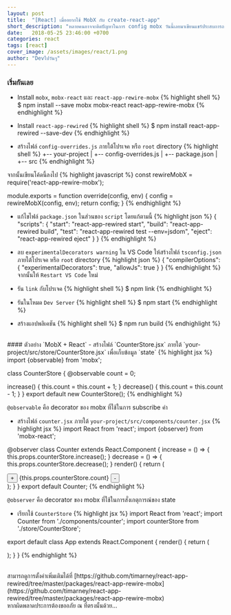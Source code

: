 ```yaml
---
layout: post
title:  "[React] เมื่ออยากใช้ MobX กับ create-react-app"
short_description: "หลายคนอาจจะติดปัญหาในการ config mobx วันนี้เลยมาเขียนแชร์ประสบการณ์ไว้หน่อย ๆ"
date:   2018-05-25 23:46:00 +0700
categories: react
tags: [react]
cover_image: /assets/images/react/1.png
author: "Devไปวันๆ"
---
```


### เริ่มกันเลย 
- Install `mobx`, `mobx-react` และ `react-app-rewire-mobx`
{% highlight shell %}
$ npm install --save mobx mobx-react react-app-rewire-mobx
{% endhighlight %}

- Install `react-app-rewired`
{% highlight shell %}
$ npm install react-app-rewired --save-dev
{% endhighlight %}

- สร้างไฟล์ `config-overrides.js` ภายใต้โปรเจค หรือ `root` directory 
{% highlight shell %}
+-- your-project
|   +-- config-overrides.js
|   +-- package.json
|   +-- src
{% endhighlight %}

จากนั้นเขียนโค้ดนี้ลงไป
{% highlight javascript %}
const rewireMobX = require('react-app-rewire-mobx');

module.exports = function override(config, env) {
  config = rewireMobX(config, env);
  return config;
}
{% endhighlight %}

- แก้ไขไฟล์ `package.json` ในส่วนของ `script` โดยแก้ตามนี้
{% highlight json %}
{
    "scripts": {
        "start": "react-app-rewired start",
        "build": "react-app-rewired build",
        "test": "react-app-rewired test --env=jsdom",
        "eject": "react-app-rewired eject"
    }
}
{% endhighlight %}

- ลบ `experimentalDecorators warning` ใน VS Code
ให้สร้างไฟล์ `tsconfig.json` ภายใต้โปรเจค หรือ `root` directory 
{% highlight json %}
{
    "compilerOptions": {
        "experimentalDecorators": true,
        "allowJs": true
    }
}
{% endhighlight %}
จากนั้นให้ `Restart VS Code` ใหม่

- รัน `link` กับโปรเจค
{% highlight shell %}
$ npm link
{% endhighlight %}

- รันในโหมด `Dev Server`
{% highlight shell %}
$ npm start
{% endhighlight %}

- สร้างแอปพลิเคชัน
{% highlight shell %}
$ npm run build
{% endhighlight %}

<br>
#### ตัวอย่าง `MobX + React`
- สร้างไฟล์ `CounterStore.jsx` ภายใต้ `your-project/src/store/CounterStore.jsx` เพื่อเก็บข้อมูล `state`
{% highlight jsx %}
import {observable} from 'mobx';

class CounterStore {
  @observable count = 0;
  
  increase() {
    this.count = this.count + 1;
  }
  decrease() {
    this.count = this.count - 1;
  }
}
export default new CounterStore();
{% endhighlight %}

`@observable` คือ decorator ของ mobx ที่ใช้ในการ subscribe ค่า

- สร้างไฟล์ `counter.jsx` ภายใต้ `your-project/src/components/counter.jsx` 
{% highlight jsx %}
import React from 'react';
import {observer} from 'mobx-react';

@observer
class Counter extends React.Component {
    increase = () => {
        this.props.counterStore.increase();
    }
    decrease = () => {
        this.props.counterStore.decrease();
    }
    render() {
        return (
            <div>
                <button onClick={this.increase}>+</button>
                <span>{this.props.counterStore.count}</span>
                <button onClick={this.decrease}>-</button>
            </div>
        );
    }
}
export default Counter;
{% endhighlight %}

`@observer` คือ decorator ของ mobx ที่ใช้ในการสั่งเกตุการณ์ของ state

- เรียกใช้ `CounterStore`
{% highlight jsx %}
import React from 'react';
import Counter from './components/counter';
import counterStore from './store/CounterStore';

export default class App extends React.Component {
    render() {
        return (
            <div>
                <Counter counterStore={counterStore}/>
            </div>
        );
    }
}
{% endhighlight %}

<br>
สามารถดูการตั้งค่าเพิ่มเติมได้ที่ [https://github.com/timarney/react-app-rewired/tree/master/packages/react-app-rewire-mobx](https://github.com/timarney/react-app-rewired/tree/master/packages/react-app-rewire-mobx)

<br>
หากผิดพลาดประการต้องขออภัย ณ ที่ตรงนั้นด้วย...  